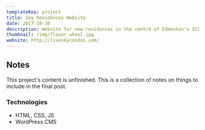 ```yaml
---
templateKey: project
title: Sky Residences Website
date: 2017-10-30
description: Website for new residences in the centre of Edmonton's ICE District.
thumbnail: /img/flavor_wheel.jpg
website: http://liveskycondos.com/
---
```


## Notes
This project's content is unfinished. This is a collection of notes on things to include in the final post.

### Technologies
- HTML, CSS, JS
- WordPress CMS
